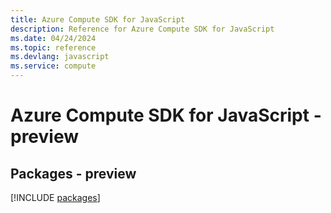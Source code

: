 ```yaml
---
title: Azure Compute SDK for JavaScript
description: Reference for Azure Compute SDK for JavaScript
ms.date: 04/24/2024
ms.topic: reference
ms.devlang: javascript
ms.service: compute
---
```

# Azure Compute SDK for JavaScript - preview
## Packages - preview
[!INCLUDE [packages](compute-index.md)]
